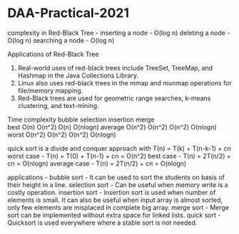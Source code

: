 # DAA-Practical-2021

complexity in Red-Black Tree -
inserting a node - O(log n)
deleting a node - O(log n)
searching a node - O(log n)

Applications of Red-Black Tree
1) Real-world uses of red-black trees include TreeSet, TreeMap, and Hashmap in the Java Collections Library.
2) Linux also uses red-black trees in the mmap and munmap operations for file/memory mapping.
3) Red-Black trees are used for geometric range searches, k-means clustering, and text-mining.

Time complexity    bubble    selection   insertion   merge   
best                O(n)      O(n^2)      O(n)        O(nlogn)
average             O(n^2)    O(n^2)      O(n^2)      O(nlogn)
worst               O(n^2)    O(n^2)      O(n^2)      O(nlogn)

quick sort is a divide and conquer approach with  T(n) = T(k) + T(n-k-1) + cn
worst case -  T(n) = T(0) + T(n-1) + cn = O(n^2)
best case -   T(n) = 2T(n/2) + cn = O(nlogn)
average case - T(n) = 2T(n/2) + cn = O(nlogn)

applications -
bubble sort - It can be used to sort the students on basis of their height in a line.
selection sort - Can be useful when memory write is a costly operation.
insertion sort - Insertion sort is used when number of elements is small. It can also be useful when input array is almost sorted, only few elements are misplaced in complete big array.
merge sort - Merge sort can be implemented without extra space for linked lists.
quick sort - Quicksort is used everywhere where a stable sort is not needed.
